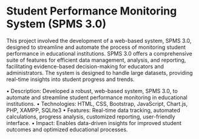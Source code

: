 # Student Performance Monitoring System (SPMS 3.0)

This project involved the development of a web-based system, SPMS 3.0, designed to streamline and automate the process of monitoring student performance in educational institutions. SPMS 3.0 offers a comprehensive suite of features for efficient data management, analysis, and reporting, facilitating evidence-based decision-making for educators and administrators. The system is designed to handle large datasets, providing real-time insights into student progress and trends.

• Description: Developed a robust, web-based system, SPMS 3.0, to automate and streamline student performance monitoring in educational institutions.
• Technologies:  HTML, CSS, Bootstrap, JavaScript, Chart.js, PHP, XAMPP, SQLite3
• Features:  Real-time data tracking, automated calculations, progress analysis, customized reporting, user-friendly interface.
• Impact:  Enables data-driven insights for improved student outcomes and optimized educational processes.
